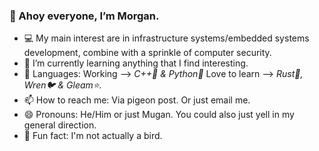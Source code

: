  ### 👋 Ahoy everyone, I’m Morgan.
- 💻 My main interest are in infrastructure systems/embedded systems development, combine with a sprinkle of computer security.
- 📖 I’m currently learning anything that I find interesting. 
- 🦜 Languages: Working --> *C++🐀 & Python🐍* Love to learn --> *Rust🦀, Wren🐦 & Gleam⭐.*
- 📫 How to reach me: Via pigeon post. Or just email me.
- 😄 Pronouns: He/Him or just Mugan. You could also just yell in my general direction.
- 🤫 Fun fact: I'm not actually a bird.

<!---
RootMtMugan/RootMtMugan is a ✨ special ✨ repository because its `README.md` (this file) appears on your GitHub profile.
You can click the Preview link to take a look at your changes.
--->
